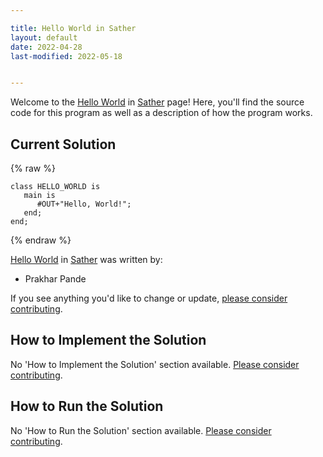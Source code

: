 ```yaml
---

title: Hello World in Sather
layout: default
date: 2022-04-28
last-modified: 2022-05-18


---
```


Welcome to the [Hello World](https://sampleprograms.io/projects/hello-world) in [Sather](https://sampleprograms.io/languages/sather) page! Here, you'll find the source code for this program as well as a description of how the program works.

## Current Solution

{% raw %}

```sather
class HELLO_WORLD is
   main is
      #OUT+"Hello, World!";
   end;
end;
```

{% endraw %}

[Hello World](https://sampleprograms.io/projects/hello-world) in [Sather](https://sampleprograms.io/languages/sather) was written by:

- Prakhar Pande

If you see anything you'd like to change or update, [please consider contributing](https://github.com/TheRenegadeCoder/sample-programs).

## How to Implement the Solution

No 'How to Implement the Solution' section available. [Please consider contributing](https://github.com/TheRenegadeCoder/sample-programs-website).

## How to Run the Solution

No 'How to Run the Solution' section available. [Please consider contributing](https://github.com/TheRenegadeCoder/sample-programs-website).